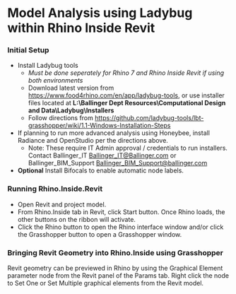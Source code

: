 # Model Analysis using Ladybug within Rhino Inside Revit

### Initial Setup
* Install Ladybug tools
  * *Must be done seperately for Rhino 7 and Rhino Inside Revit if using both environments*
  * Download latest version from https://www.food4rhino.com/en/app/ladybug-tools, or use installer files located at **L:\Ballinger Dept Resources\Computational Design and Data\Ladybug\Installers**
  * Follow directions from https://github.com/ladybug-tools/lbt-grasshopper/wiki/1.1-Windows-Installation-Steps
* If planning to run more advanced analysis using Honeybee, install Radiance and OpenStudio per the directions above.
  * Note: These require IT Admin approval / credentials to run installers.  Contact Ballinger_IT <Ballinger_IT@Ballinger.com> or Ballinger_BIM_Support <Ballinger_BIM_Support@ballinger.com>
* **Optional** Install Bifocals to enable automatic node labels.
  
### Running Rhino.Inside.Revit
* Open Revit and project model.
* From Rhino.Inside tab in Revit, click Start button. Once Rhino loads, the other buttons on the ribbon will activate.
* Click the Rhino button to open the Rhino interface window and/or click the Grasshopper button to open a Grasshopper window.

### Bringing Revit Geometry into Rhino.Inside using Grasshopper
Revit geometry can be previewed in Rhino by using the Graphical Element parameter node from the Revit panel of the Params tab.  Right click the node to Set One or Set Multiple graphical elements from the Revit model.
